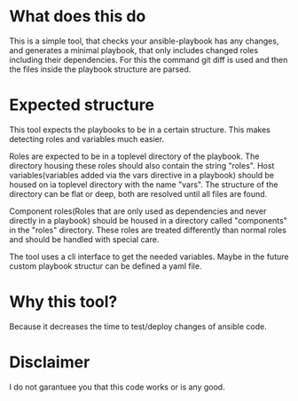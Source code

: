 # What does this do

This is a simple tool, that checks your ansible-playbook has any changes,
and generates a minimal playbook, that only includes changed roles including their dependencies.
For this the command git diff is used and then the files inside the playbook structure are parsed.

# Expected structure

This tool expects the playbooks to be in a certain structure. This makes detecting roles and variables much easier.

Roles are expected to be in a toplevel directory of the playbook. The directory housing these roles should also contain
the string "roles". Host variables(variables added via the vars directive in a playbook) should be housed on ia toplevel
directory with the name "vars". The structure of the directory can be flat or deep, both are resolved until all files are 
found.

Component roles(Roles that are only used as dependencies and never directly in a playbook) should be housed in a directory
called "components" in the "roles" directory. These roles are treated differently than normal roles and should be handled
with special care. 

The tool uses a cli interface to get the needed variables. Maybe in the future custom playbook structur can be defined 
a yaml file.

# Why this tool? 

Because it decreases the time to test/deploy changes of ansible code.

# Disclaimer

I do not garantuee you that this code works or is any good.

